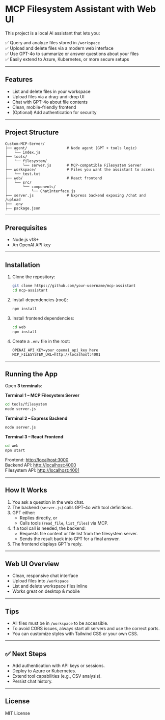 # MCP Filesystem Assistant with Web UI

This project is a local AI assistant that lets you:

✅ Query and analyze files stored in `/workspace`  
✅ Upload and delete files via a modern web interface  
✅ Use GPT-4o to summarize or answer questions about your files  
✅ Easily extend to Azure, Kubernetes, or more secure setups

---

## Features

- List and delete files in your workspace
- Upload files via a drag-and-drop UI
- Chat with GPT-4o about file contents
- Clean, mobile-friendly frontend
- (Optional) Add authentication for security

---

## Project Structure

```
Custom-MCP-Server/
├── agent/                  # Node agent (GPT + tools logic)
│   └── index.js
├── tools/
│   └── filesystem/
│       └── server.js       # MCP-compatible Filesystem Server
├── workspace/              # Files you want the assistant to access
│   └── test.txt
├── web/                    # React frontend
│   └── src/
│       └── components/
│           └── ChatInterface.js
├── server.js               # Express backend exposing /chat and /upload
├── .env
├── package.json
```

---

## Prerequisites

- Node.js v18+
- An OpenAI API key

---

## Installation

1. Clone the repository:

   ```bash
   git clone https://github.com/your-username/mcp-assistant
   cd mcp-assistant
   ```

2. Install dependencies (root):

   ```bash
   npm install
   ```

3. Install frontend dependencies:

   ```bash
   cd web
   npm install
   ```

4. Create a `.env` file in the root:

   ```env
   OPENAI_API_KEY=your_openai_api_key_here
   MCP_FILESYSTEM_URL=http://localhost:4001
   ```

---

## Running the App

Open **3 terminals**:

**Terminal 1 – MCP Filesystem Server**

```bash
cd tools/filesystem
node server.js
```

**Terminal 2 – Express Backend**

```bash
node server.js
```

**Terminal 3 – React Frontend**

```bash
cd web
npm start
```

Frontend: [http://localhost:3000](http://localhost:3000)  
Backend API: [http://localhost:4000](http://localhost:4000)  
Filesystem API: [http://localhost:4001](http://localhost:4001)

---

## How It Works

1. You ask a question in the web chat.
2. The backend (`server.js`) calls GPT-4o with tool definitions.
3. GPT either:
   - Replies directly, or
   - Calls tools (`read_file`, `list_files`) via MCP.
4. If a tool call is needed, the backend:
   - Requests file content or file list from the filesystem server.
   - Sends the result back into GPT for a final answer.
5. The frontend displays GPT's reply.

---

## Web UI Overview

- Clean, responsive chat interface
- Upload files into `/workspace`
- List and delete workspace files inline
- Works great on desktop & mobile

---

## Tips

- All files must be in `/workspace` to be accessible.
- To avoid CORS issues, always start all servers and use the correct ports.
- You can customize styles with Tailwind CSS or your own CSS.

---

## ✅ Next Steps

- Add authentication with API keys or sessions.
- Deploy to Azure or Kubernetes.
- Extend tool capabilities (e.g., CSV analysis).
- Persist chat history.

---

## License

MIT License
